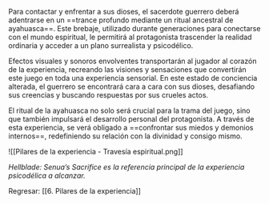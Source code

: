 
Para contactar y enfrentar a sus dioses, el sacerdote guerrero deberá adentrarse en un ==trance profundo mediante un ritual ancestral de ayahuasca==. Este brebaje, utilizado durante generaciones para conectarse con el mundo espiritual, le permitirá al protagonista trascender la realidad ordinaria y acceder a un plano surrealista y psicodélico.

Efectos visuales y sonoros envolventes transportarán al jugador al corazón de la experiencia, recreando las visiones y sensaciones que convertirán este juego en toda una experiencia sensorial. En este estado de conciencia alterada, el guerrero se encontrará cara a cara con sus dioses, desafiando sus creencias y buscando respuestas por sus crueles actos.

El ritual de la ayahuasca no solo será crucial para la trama del juego, sino que también impulsará el desarrollo personal del protagonista. A través de esta experiencia, se verá obligado a ==confrontar sus miedos y demonios internos==, redefiniendo su relación con la divinidad y consigo mismo.

![[Pilares de la experiencia - Travesía espiritual.png]]

*Hellblade: Senua’s Sacrifice es la referencia principal de la experiencia psicodélica a alcanzar.*


Regresar: [[6. Pilares de la experiencia]]
